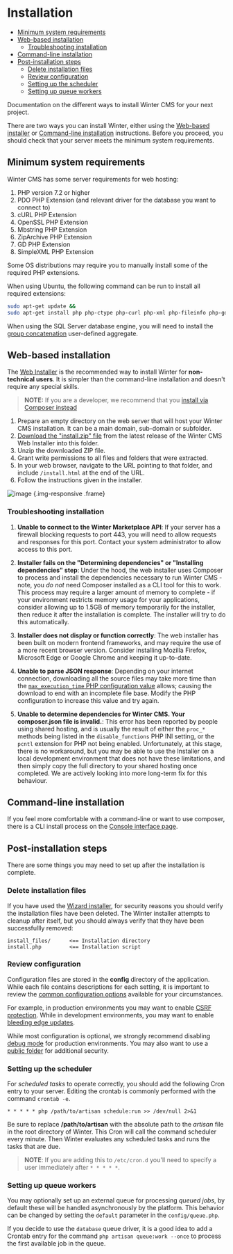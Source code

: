 # Installation

- [Minimum system requirements](#system-requirements)
- [Web-based installation](#web-based-installation)
    - [Troubleshooting installation](#troubleshoot-installation)
- [Command-line installation](#command-line-installation)
- [Post-installation steps](#post-install-steps)
    - [Delete installation files](#delete-install-files)
    - [Review configuration](#config-review)
    - [Setting up the scheduler](#crontab-setup)
    - [Setting up queue workers](#queue-setup)

<div class="og-description">
    Documentation on the different ways to install Winter CMS for your next project.
</div>

There are two ways you can install Winter, either using the [Web-based installer](#web-based-installation) or [Command-line installation](../console/commands#console-install) instructions. Before you proceed, you should check that your server meets the minimum system requirements.

<a name="system-requirements"></a>
## Minimum system requirements

Winter CMS has some server requirements for web hosting:

1. PHP version 7.2 or higher
1. PDO PHP Extension (and relevant driver for the database you want to connect to)
1. cURL PHP Extension
1. OpenSSL PHP Extension
1. Mbstring PHP Extension
1. ZipArchive PHP Extension
1. GD PHP Extension
1. SimpleXML PHP Extension

Some OS distributions may require you to manually install some of the required PHP extensions.

When using Ubuntu, the following command can be run to install all required extensions:

```bash
sudo apt-get update &&
sudo apt-get install php php-ctype php-curl php-xml php-fileinfo php-gd php-json php-mbstring php-mysql php-sqlite3 php-zip
```

When using the SQL Server database engine, you will need to install the [group concatenation](https://groupconcat.codeplex.com/) user-defined aggregate.

<a name="web-based-installation"></a>
## Web-based installation

The [Web Installer](https://github.com/wintercms/web-installer) is the recommended way to install Winter for **non-technical users**. It is simpler than the command-line installation and doesn't require any special skills.

> **NOTE:** If you are a developer, we recommend that you [install via Composer instead](../console/commands#console-install-composer)

1. Prepare an empty directory on the web server that will host your Winter CMS installation. It can be a main domain, sub-domain or subfolder.
2. [Download the "install.zip" file](https://github.com/wintercms/web-installer/releases/latest) from the latest release of the Winter CMS Web Installer into this folder.
3. Unzip the downloaded ZIP file.
4. Grant write permissions to all files and folders that were extracted.
5. In your web browser, navigate to the URL pointing to that folder, and include `/install.html` at the end of the URL.
6. Follow the instructions given in the installer.

![image](https://github.com/wintercms/docs/blob/main/images/web-installer.jpg?raw=true) {.img-responsive .frame}

<a name="troubleshoot-installation"></a>
### Troubleshooting installation

1. **Unable to connect to the Winter Marketplace API**: If your server has a firewall blocking requests to port 443, you will need to allow requests and responses for this port. Contact your system administrator to allow access to this port.

2. **Installer fails on the "Determining dependencies" or "Installing dependencies" step**: Under the hood, the web installer uses Composer to process and install the dependencies necessary to run Winter CMS - note, you *do not* need Composer installed as a CLI tool for this to work. This process may require a larger amount of memory to complete - if your environment restricts memory usage for your applications, consider allowing up to 1.5GB of memory temporarily for the installer, then reduce it after the installation is complete. The installer will try to do this automatically.

3. **Installer does not display or function correctly**: The web installer has been built on modern frontend frameworks, and may require the use of a more recent browser version. Consider installing Mozilla Firefox, Microsoft Edge or Google Chrome and keeping it up-to-date.

4. **Unable to parse JSON response**: Depending on your internet connection, downloading all the source files may take more time than the [`max_execution_time` PHP configuration value](https://www.php.net/manual/en/info.configuration.php#ini.max-execution-time) allows; causing the download to end with an incomplete file base. Modify the PHP configuration to increase this value and try again.

5. **Unable to determine dependencies for Winter CMS. Your composer.json file is invalid.**: This error has been reported by people using shared hosting, and is usually the result of either the `proc_*` methods being listed in the `disable_functions` PHP INI setting, or the `pcntl` extension for PHP not being enabled. Unfortunately, at this stage, there is no workaround, but you may be able to use the Installer on a local development environment that does not have these limitations, and then simply copy the full directory to your shared hosting once completed. We are actively looking into more long-term fix for this behaviour.

<a name="command-line-installation"></a>
## Command-line installation

If you feel more comfortable with a command-line or want to use composer, there is a CLI install process on the [Console interface page](../console/commands#console-install).

<a name="post-install-steps"></a>
## Post-installation steps

There are some things you may need to set up after the installation is complete.

<a name="delete-install-files"></a>
### Delete installation files

If you have used the [Wizard installer](#wizard-installation), for security reasons you should verify the installation files have been deleted. The Winter installer attempts to cleanup after itself, but you should always verify that they have been successfullly removed:

    install_files/      <== Installation directory
    install.php         <== Installation script

<a name="config-review"></a>
### Review configuration

Configuration files are stored in the **config** directory of the application. While each file contains descriptions for each setting, it is important to review the [common configuration options](../setup/configuration) available for your circumstances.

For example, in production environments you may want to enable [CSRF protection](../setup/configuration#csrf-protection). While in development environments, you may want to enable [bleeding edge updates](../setup/configuration#edge-updates).

While most configuration is optional, we strongly recommend disabling [debug mode](../setup/configuration#debug-mode) for production environments. You may also want to use a [public folder](../setup/configuration#public-folder) for additional security.

<a name="crontab-setup"></a>
### Setting up the scheduler

For *scheduled tasks* to operate correctly, you should add the following Cron entry to your server. Editing the crontab is commonly performed with the command `crontab -e`.

    * * * * * php /path/to/artisan schedule:run >> /dev/null 2>&1

Be sure to replace **/path/to/artisan** with the absolute path to the *artisan* file in the root directory of Winter. This Cron will call the command scheduler every minute. Then Winter evaluates any scheduled tasks and runs the tasks that are due.

> **NOTE**: If you are adding this to `/etc/cron.d` you'll need to specify a user immediately after `* * * * *`.

<a name="queue-setup"></a>
### Setting up queue workers

You may optionally set up an external queue for processing *queued jobs*, by default these will be handled asynchronously by the platform. This behavior can be changed by setting the `default` parameter in the `config/queue.php`.

If you decide to use the `database` queue driver, it is a good idea to add a Crontab entry for the command `php artisan queue:work --once` to process the first available job in the queue.
